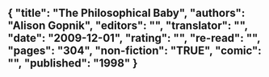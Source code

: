 {
 "title": "The Philosophical Baby",
 "authors": "Alison Gopnik",
 "editors": "",
 "translator": "",
 "date": "2009-12-01",
 "rating": "",
 "re-read": "",
 "pages": "304",
 "non-fiction": "TRUE",
 "comic": "",
 "published": "1998"
}
---


